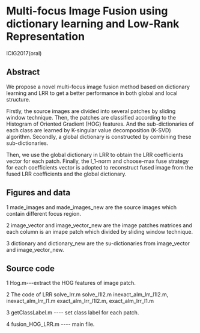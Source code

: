 # Multi-focus Image Fusion using dictionary learning and Low-Rank Representation

ICIG2017(oral)

## Abstract
We propose a novel multi-focus image fusion method based on dictionary learning and LRR to get a better performance in both global and local structure. 

Firstly, the source images are divided into several patches by sliding window technique. Then, the patches are classified according to the Histogram of Oriented Gradient (HOG) features. And the sub-dictionaries of each class are learned by K-singular value decomposition (K-SVD) algorithm. Secondly, a global dictionary is constructed by combining these sub-dictionaries. 

Then, we use the global dictionary in LRR to obtain the LRR coefficients vector for each patch. Finally, the l_1-norm and choose-max fuse strategy for each coefficients vector is adopted to reconstruct fused image from the fused LRR coefficients and the global dictionary. 


## Figures and data
1 made_images and made_images_new are the source images which contain different focus region.

2 image_vector and image_vector_new are the image patches matrices and each column is an imape patch which divided by sliding window technique.

3 dictionary and dictionary_new are the su-dictionaries from image_vector and image_vector_new.


## Source code
1 Hog.m---extract the HOG features of image patch.

2 The code of LRR
	solve_lrr.m
	solve_l1l2.m
	inexact_alm_lrr_l1l2.m, inexact_alm_lrr_l1.m
	exact_alm_lrr_l1l2.m, exact_alm_lrr_l1.m

3 getClassLabel.m ---- set class label for each patch.

4 fusion_HOG_LRR.m ---- main file.


